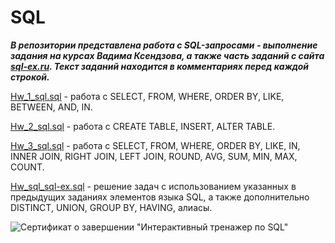 # SQL
***В репозитории представлена работа с SQL-запросами - выполнение задания на курсах Вадима Ксендзова, а также часть заданий с сайта [sql-ex.ru](https://www.sql-ex.ru/). Текст заданий находится в комментариях перед каждой строкой.***

[Hw_1_sql.sql](https://github.com/Bezgubenko-Elena/Sql/blob/main/Hw_1_sql.sql) - работа с SELECT, FROM, WHERE, ORDER BY, LIKE, BETWEEN, AND, IN.

[Hw_2_sql.sql](https://github.com/Bezgubenko-Elena/Sql/blob/main/Hw_2_sql.sql) - работа с CREATE TABLE, INSERT, ALTER TABLE.

[Hw_3_sql.sql](https://github.com/Bezgubenko-Elena/Sql/blob/main/Hw_3_sql.sql) - работа с SELECT, FROM, WHERE, ORDER BY, LIKE, IN, INNER JOIN, RIGHT JOIN, LEFT JOIN, ROUND, AVG, SUM, MIN, MAX, COUNT.

[Hw_sql_sql-ex.sql](https://github.com/Bezgubenko-Elena/Sql/blob/main/Hw_sql_sql-ex.sql) - решение задач с использованием указанных в предыдущих заданиях элементов языка SQL, а также дополнительно DISTINCT, UNION, GROUP BY, HAVING, алиасы.

![Сертификат о завершении "Интерактивный тренажер по SQL"](https://stepik.org/cert/1567794)
